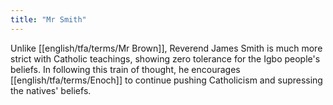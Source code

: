 ```yaml
---
title: "Mr Smith"
---
```

Unlike [[english/tfa/terms/Mr Brown]], Reverend James Smith is much more strict with Catholic teachings, showing zero tolerance for the Igbo people's beliefs. In following this train of thought, he encourages [[english/tfa/terms/Enoch]] to continue pushing Catholicism and supressing the natives' beliefs.